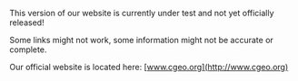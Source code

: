 This version of our website is currently under test and not yet officially released!

Some links might not work, some information might not be accurate or complete.

Our official website is located here: [www.cgeo.org](http://www.cgeo.org)
